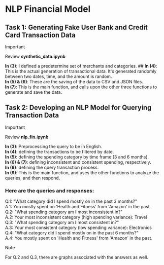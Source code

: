 # NLP Financial Model

## Task 1: Generating Fake User Bank and Credit Card Transaction Data
>[!IMPORTANT]
>Review **synthetic_data.ipynb**

**In (3)**: I defined a predetermine set of merchants and categories.  ##
**In (4)**: This is the actual generation of transactional data. It's generated randomly between two dates, time, and the amount is random.  
**In (5) & (6)**: These are the saving of the data to CSV and JSON files.  
**In (7)**: This is the main function, and calls upon the other three functions to generate and save the data.  

## Task 2: Developing an NLP Model for Querying Transaction Data
>[!IMPORTANT]
>Review **nlp_fin.ipynb**

**In (3)**: Preprocessing the query to be in English.  
**In (4)**: defining the transactions to be filtered by date.  
**In (5)**: defining the spending category by time frame (3 and 6 months).  
**In (6) & (7)**: defining inconsistent and consistent spending, respectively.  
**In (8)**: defining the query transaction process.  
**In (9)**: This is the main function, and uses the other functions to analyze the queries, and then respond.  
  
### Here are the queries and responses:  
Q.1: "What category did I spend mostly on in the past 3 months?"  
A.1: You mostly spent on 'Health and Fitness' from 'Amazon' in the past.  
Q.2: "What spending category am I most inconsistent in?"  
A.2: Your most inconsistent category (high spending variance): Travel  
Q.3: "What spending category am I most consistent in?"  
A.3: Your most consistent category (low spending variance): Electronics  
Q.4: "What category did I spend mostly on in the past 6 months?"  
A.4: You mostly spent on 'Health and Fitness' from 'Amazon' in the past.  

>[!NOTE]
>For Q.2 and Q.3, there are graphs associated with the answers as well.
